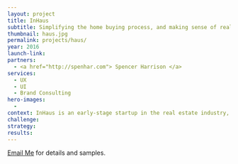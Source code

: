 ```yaml
---
layout: project
title: InHaus
subtitle: Simplifying the home buying process, and making sense of real-estate data.
thumbnail: haus.jpg
permalink: projects/haus/
year: 2016
launch-link:
partners:
  - <a href="http://spenhar.com"> Spencer Harrison </a>  
services:
  - UX
  - UI
  - Brand Consulting
hero-images:
  -
context: InHaus is an early-stage startup in the real estate industry, with a mission to make home buying easier. I co-led UX and UI for the company's beta release in early 2017. This work has been removed until public launch.
challenge:
strategy:
results:
---
```


<p><a href="mailto:hello@alexbloom.co">Email Me</a> for details and samples.</p>

<!-- There is no shortage of important data when it comes to real estate, but determining which data needs to be visible to a user is a tricky task. We designed an intuitive onboarding experience with search and lifestyle filters, to work with an algorithm that distilled all the relevant data into one number &mdash; a Hausmatch™. Users can understand whether a property is worth their research at a glance, and greatly reduce the time it takes to find a property worth touring and ultimately buying. -->

<!-- ![A Tablet View]({{site.baseurl}}/img/projects/haus/overview-tablet.jpg) -->

<!-- ![Business Cards]({{site.baseurl}}/img/projects/haus/businesscards.png) -->

<!-- ![App Icons]({{site.baseurl}}/img/projects/haus/app-icons.png) -->

<!-- ![App Icons]({{site.baseurl}}/img/projects/haus/marketing-card_light.png) -->


<!-- ![User Flow for the App]({{site.baseurl}}/img/projects/haus/flow.png) -->

<!-- ![Mobile Views]({{site.baseurl}}/img/projects/haus/overview-mobile.jpg) -->

<!-- ![A Page with information for Agents]({{site.baseurl}}/img/projects/haus/ui-agents.jpg) -->

<!-- <div class="col col-12 m-col-4">
  <img src="{{site.baseurl}}/img/projects/haus/pc-empty.png" alt=""/>
</div>
<div class="col col-12 m-col-4">
 <img src="{{site.baseurl}}/img/projects/haus/pc-default.png" alt=""/>
</div>
<div class="col col-12 m-col-4">
<img src="{{site.baseurl}}/img/projects/haus/pc-open.png" alt=""/>

</div> -->

<!-- ![Matching Homes to Buyer Preferences]({{site.baseurl}}/img/projects/haus/ui-hausmatch.jpg) -->

<!-- ![Details of the Mobile Interface]({{site.baseurl}}/img/projects/haus/ui-details.png) -->
